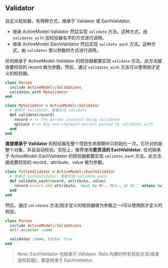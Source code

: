 ## Validator

自定义校验器，有两种方式，继承于 Validator 或 EachValidator.

- 继承 ActiveModel::Validator 然后实现 `validate` 方法。这种方式，由 `validates_with` 加校验器名字的方式进行调用。
- 继承 ActiveModel::EachValidator 然后实现 `validate_each` 方法。这种方式，由 `validates` 里以参数的方式进行调用。

任何继承于 ActiveModel::Validator 的校验器都要实现 `validate` 方法，此方法接收要校验的 record 做为参数。然后，通过 `validates_with` 方法可以使用刚才定义的校验器。

```ruby
class Person
  include ActiveModel::Validations
  validates_with MyValidator
end

class MyValidator < ActiveModel::Validator
  # 继承于 Validator，需要实现 validate
  def validate(record)
    record # => The person instance being validated
    options # => Any non-standard options passed to validates_with
  end
end
```

**直接继承于 Validator** 的校验器在整个项目生命周期中只初始化一次。它针对的是整个对象，并且自动校验。实际上，推荐使用**更灵活的 EachValidator**. 任何继承于 ActiveModel::EachValidator 的校验器都要实现 `validate_each` 方法，此方法接收要校验的 record、attribute、value 做为参数。

```ruby
class TitleValidator < ActiveModel::EachValidator
  # 继承于 EachValidator，需要实现 validate_each
  def validate_each(record, attribute, value)
    record.errors.add attribute, 'must be Mr., Mrs., or Dr.' unless %w(Mr. Mrs. Dr.).include?(value)
  end
end
```

然后，通过 `validates` 方法(刚才定义的校验器做为参数之一)可以使用刚才定义的校验。

```ruby
class Person
  include ActiveModel::Validations
  attr_accessor :name

  validates :name, title: true
end
```

> Note: EachValidator 也继承于 Validator. Rails 内建的所有校验方法(或者说校验器)，都是继承于 EachValidator.
